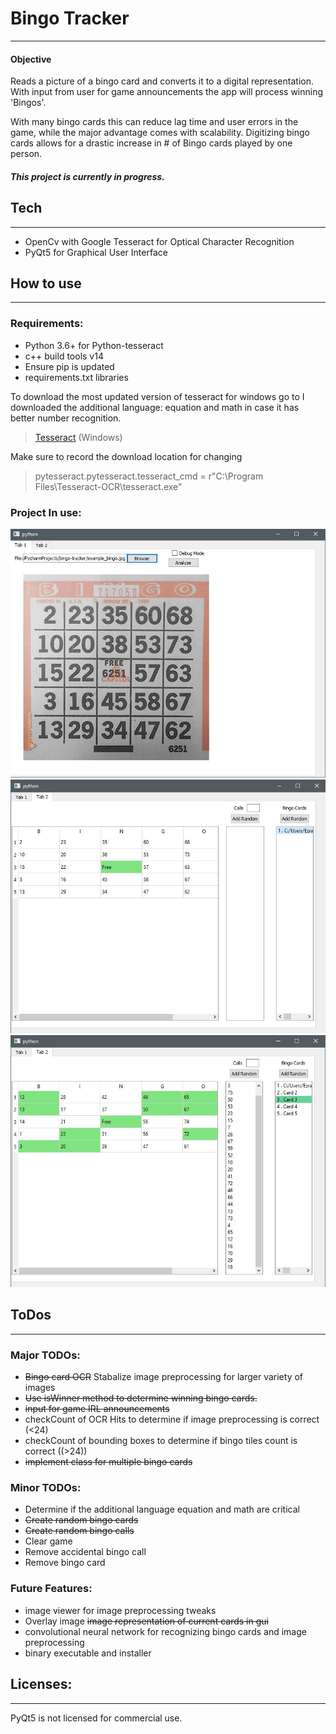 # Bingo Tracker 
***
#### Objective
Reads a picture of a bingo card and converts it to a digital representation. With input from user for game 
announcements the app will process winning 'Bingos'. 

 With many bingo cards this can reduce lag time and user errors in the game, while the major advantage comes with scalability. Digitizing bingo cards allows for a drastic increase in # of Bingo cards played by one person.

##### This project is currently in progress.

## Tech
***
- OpenCv with Google Tesseract for Optical Character Recognition
- PyQt5 for Graphical User Interface

## How to use
***

### Requirements:
- Python 3.6+ for Python-tesseract  
- c++ build tools v14
- Ensure pip is updated
- requirements.txt libraries

To download the most updated version of tesseract for windows go to I downloaded the additional language: equation and math in case it has better number recognition.
> [Tesseract](https://github.com/UB-Mannheim/tesseract/wiki) (Windows)

Make sure to record the download location for changing 
> pytesseract.pytesseract.tesseract_cmd = r"C:\Program Files\Tesseract-OCR\tesseract.exe"
> 
### Project In use:
![alt text](https://github.com/ezra01/bingo-tracker/blob/master/Images/Analyze.JPG "Sample Bingo card")
![alt text](https://github.com/ezra01/bingo-tracker/blob/master/Images/Result.JPG "Digitized representation of sample bingo card")
![alt text](https://github.com/ezra01/bingo-tracker/blob/master/Images/Winner.JPG "Winning bingo card")

## ToDos
***
### Major TODOs:
- ~~Bingo card OCR~~ Stabalize image preprocessing for larger variety of images
- ~~Use isWinner method to determine winning bingo cards.~~
- ~~input for game IRL announcements~~
- checkCount of OCR Hits to determine if image preprocessing is correct (<24)
- checkCount of bounding boxes to determine if bingo tiles count is correct ((>24))
- ~~implement class for multiple bingo cards~~

### Minor TODOs:
- Determine if the additional language equation and math are critical
- ~~Create random bingo cards~~
- ~~Create random bingo calls~~
- Clear game
- Remove accidental bingo call
- Remove bingo card

### Future Features:
- image viewer for image preprocessing tweaks
- Overlay image ~~image representation of current cards in gui~~
- convolutional neural network for recognizing bingo cards and image preprocessing
- binary executable and installer



## Licenses:
***
PyQt5 is not licensed for commercial use.
